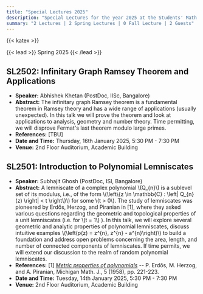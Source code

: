 ```yaml
---
title: "Special Lectures 2025"
description: "Special Lectures for the year 2025 at the Students' Math Club at Indian Statistical Institute, Bangalore."
summary: "2 Lectures | 2 Spring Lectures | 0 Fall Lecture | 2 Guests"
---
```


{{< katex >}}

{{< lead >}}
Spring 2025
{{< /lead >}}

## SL2502: Infinitary Graph Ramsey Theorem and Applications

- **Speaker:** Abhishek Khetan (PostDoc, IISc, Bangalore)
- **Abstract:** The infinitary graph Ramsey theorem is a fundamental theorem in Ramsey theory and has a wide range of applications (usually unexpected). In this talk we will prove the theorem and look at applications to analysis, geometry and number theory. Time permitting, we will disprove Fermat's last theorem modulo large primes.
- **References:** [TBU]
- **Date and Time:** Thursday, 16th January 2025, 5:30 PM - 7:30 PM
- **Venue:** 2nd Floor Auditorium, Academic Building

## SL2501: Introduction to Polynomial Lemniscates

- **Speaker:** Subhajit Ghosh (PostDoc, ISI, Bangalore)
- **Abstract:** A lemniscate of a complex polynomial \\(Q\_{n}\\) is a sublevel set of its modulus, i.e., of the form \\(\left\\{z \in \mathbb{C} : \left| Q\_{n}(z) \right| < t \right\\}\\) for some \\(t > 0\\). The study of lemniscates was pioneered by Erdős, Herzog, and Piranian in [1], where they asked various questions regarding the geometric and topological properties of a unit lemniscates (i.e. for \\(t = 1\\) ). In this talk, we will explore several geometric and analytic properties of polynomial lemniscates, discuss intuitive examples \\(\left(p(z) = z^{n}, z^{n} - a^{n}\right)\\) to build a foundation and address open problems concerning the area, length, and number of connected components of lemniscates. If time permits, we will extend our discussion to the realm of random polynomial lemniscates.
- **References:**
    [1] [_Metric properties of polynomials_](https://web.archive.org/https://users.renyi.hu/~p_erdos/1958-05.pdf) -- P. Erdős, M. Herzog, and A. Piranian, Michigan Math. J., 5 (1958), pp. 221-223.
- **Date and Time:** Tuesday, 14th January 2025, 5:30 PM - 7:30 PM
- **Venue:** 2nd Floor Auditorium, Academic Building
